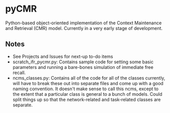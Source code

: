 # pyCMR

Python-based object-oriented implementation of the Context Maintenance and Retrieval (CMR) model.  Currently in a very early stage of development.

## Notes
* See Projects and Issues for next-up to-do items
* scratch_ifr_pycmr.py: Contains sample code for setting some basic parameters and running a bare-bones simulation of immediate free recall.
* ncms_classes.py: Contains all of the code for all of the classes currently, will have to break these out into separate files and come up with a good naming convention. It doesn't make sense to call this ncms, except to the extent that a particular class is general to a bunch of models.  Could split things up so that the network-related and task-related classes are separate.
